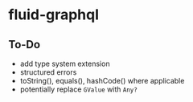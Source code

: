 fluid-graphql
=============

To-Do
-----

- add type system extension
- structured errors
- toString(), equals(), hashCode() where applicable
- potentially replace `GValue` with `Any?`
